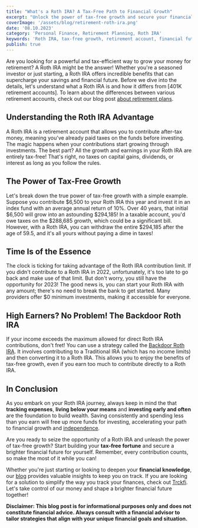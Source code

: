 ```yaml
---
title: "What's a Roth IRA? A Tax-Free Path to Financial Growth"
excerpt: "Unlock the power of tax-free growth and secure your financial future with a Roth IRA! Discover how this retirement account can supercharge your savings and provide incredible benefits for your long-term financial success. Learn about tax-free growth, contribution limits, and a smart strategy for high-income earners. Start building your tax-free fortune today!"
coverImage: '/assets/blog/retirement-roth-ira.png'
date: '08.10.2023'
category: 'Personal Finance, Retirement Planning, Roth IRA'
keywords: 'Roth IRA, tax-free growth, retirement account, financial future, contribution limits, high-income earners, Backdoor Roth IRA, retirement planning, tax-efficient, financial success, savings'
publish: true
---
```


Are you looking for a powerful and tax-efficient way to grow your money for retirement? A Roth IRA might be the answer! Whether you're a seasoned investor or just starting, a Roth IRA offers incredible benefits that can supercharge your savings and financial future. Before we dive into the details, let's understand what a Roth IRA is and how it differs from [401K retirement accounts]. To learn about the differences between various retirement accounts, check out our blog post [about retirement plans](/blog/retirement-planning-understanding-iras-and-401ks).

## **Understanding the Roth IRA Advantage**
A Roth IRA is a retirement account that allows you to contribute after-tax money, meaning you've already paid taxes on the funds before investing. The magic happens when your contributions start growing through investments. The best part? All the growth and earnings in your Roth IRA are entirely tax-free! That's right, no taxes on capital gains, dividends, or interest as long as you follow the rules.

## **The Power of Tax-Free Growth**
Let's break down the true power of tax-free growth with a simple example. Suppose you contribute $6,500 to your Roth IRA this year and invest it in an index fund with an average annual return of 10%. Over 40 years, that initial $6,500 will grow into an astounding $294,185! In a taxable account, you'd owe taxes on the $288,685 growth, which could be a significant bill. However, with a Roth IRA, you can withdraw the entire $294,185 after the age of 59.5, and it's all yours without paying a dime in taxes!

## **Time Is of the Essence**
The clock is ticking for taking advantage of the Roth IRA contribution limit. If you didn't contribute to a Roth IRA in 2022, unfortunately, it's too late to go back and make use of that limit. But don't worry, you still have the opportunity for 2023! The good news is, you can start your Roth IRA with any amount; there's no need to break the bank to get started. Many providers offer $0 minimum investments, making it accessible for everyone.

## **High Earners? No Problem! The Backdoor Roth IRA**
If your income exceeds the maximum allowed for direct Roth IRA contributions, don't fret! You can use a strategy called the [Backdoor Roth IRA](/blog/what-is-the-roth-IRA-avantage-2023). It involves contributing to a Traditional IRA (which has no income limits) and then converting it to a Roth IRA. This allows you to enjoy the benefits of tax-free growth, even if you earn too much to contribute directly to a Roth IRA.

## In Conclusion

As you embark on your Roth IRA journey, always keep in mind the that **tracking expenses**, **living below your means** and **investing early and often** are the foundation to build wealth. Saving consistently and spending less than you earn will free up more funds for investing, accelerating your path to financial growth and [independence](/blog/how-to-achieve-financial-independence-your-guide-to-financial-freedom).

Are you ready to seize the opportunity of a Roth IRA and unleash the power of tax-free growth? Start building your **tax-free fortune** and secure a brighter financial future for yourself. Remember, every contribution counts, so make the most of it while you can!

Whether you're just starting or looking to deepen your **financial knowledge**, our [blog](/blog) provides valuable insights to keep you on track. If you are looking for a solution to simplify the way you track your finances, check out [Trckfi](/). Let's take control of our money and shape a brighter financial future together!

**Disclaimer: This blog post is for informational purposes only and does not constitute financial advice. Always consult with a financial advisor to tailor strategies that align with your unique financial goals and situation.**